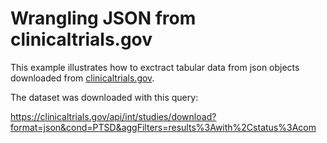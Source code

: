 # Wrangling JSON from clinicaltrials.gov

This example illustrates how to exctract tabular data from json objects
downloaded from [clinicaltrials.gov](https://clinicaltrials.gov).

The dataset was downloaded with this query: 

https://clinicaltrials.gov/api/int/studies/download?format=json&cond=PTSD&aggFilters=results%3Awith%2Cstatus%3Acom
